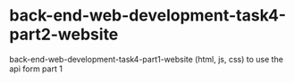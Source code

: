 # back-end-web-development-task4-part2-website
back-end-web-development-task4-part1-website (html, js, css) to use the api form part 1
